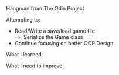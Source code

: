 Hangman from The Odin Project

Attempting to:
  - Read/Write a save/load game file
    - Serialize the Game class
  - Continue focusing on better OOP Design

What I learned:

What I need to improve: